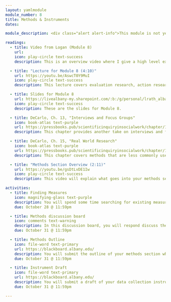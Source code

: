 ```yaml
---
layout: yamlmodule
module_number: 8
title: Methods & Instruments
dates:

module_description: <div class="alert alert-info">This module is not yet finished.</div>This module finishes up what you need to know about methods as well as locating existing instruments.

readings:
  - title: Video from Logan (Module 8)
    url:
    icon: play-circle text-success
    description: This is an overview video where I give a high level explanation of the readings and describe this week's tasks.

  - title: "Lecture for Module 8 (4:10)"
    url: https://youtu.be/AswcT0Y9MuI
    icon: play-circle text-success
    description: This lecture covers evaluation research, action research, and single subjects design.

  - title: Slides for Module 8
    url: https://livealbany-my.sharepoint.com/:b:/g/personal/lrath_albany_edu/EWOKE8sXSU5CuvDLXEc43JUBMTpd1_VJYr5ypsLrKItyLg?e=Ye3dOE
    icon: play-circle text-success
    description: These are the slides for Module 8.

  - title: DeCarlo, Ch. 13, "Interviews and Focus Groups"
    icon: book-atlas text-purple
    url: https://pressbooks.pub/scientificinquiryinsocialwork/chapter/13-0-chapter-introduction/
    description: This chapter provides another take on interviews and focus groups.

  - title: DeCarlo, Ch. 15, "Real World Research"
    icon: book-atlas text-purple
    url: https://pressbooks.pub/scientificinquiryinsocialwork/chapter/15-0-chapter-introduction/
    description: This chapter covers methods that are less commonly used in information sciences, but are important to know.

  - title: "Methods Section Overview (2:11)"
    url: https://youtu.be/gsDtLvDE1Iw
    icon: play-circle text-success
    description: This video will explain what goes into your methods section.

activities:
  - title: Finding Measures
    icon: magnifying-glass text-purple
    description: You will spend some time searching for existing measures (e.g. interview, questionnaire, survey, etc.) that aligns with you research question.
    due: October 28 @ 11:59pm

  - title: Methods discussion board
    icon: comments text-warning
    description: In this discussion board, you will respond discuss the instrument you are thinking of using as well as provide feedback to your classmates and suggestions.
    due: October 31 @ 11:59pm

  - title: Methods Outline
    icon: file-word text-primary
    url: https://blackboard.albany.edu/
    description: You will submit the outline of your methods section which includes your potential participants, how you will recruit them, your specific research design, a detailed description of the protocol you will follow, plans for analyzing your data, your positionality, and potential limitations you forsee.
    due: October 31 @ 11:59pm

  - title: Instrument Draft
    icon: file-word text-primary
    url: https://blackboard.albany.edu/
    description: You will submit a draft of your data collection instrument. This would be your interview questions, your survey questions, or any other instrument you plan to use to gather data to answer your question.
    due: October 31 @ 11:59pm

---
```


